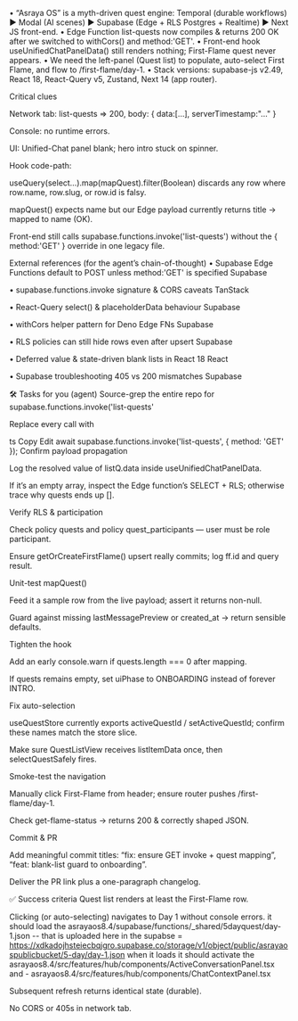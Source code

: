 • “Asraya OS” is a myth-driven quest engine: Temporal (durable workflows) ▶ Modal (AI scenes) ▶ Supabase (Edge + RLS Postgres + Realtime) ▶ Next JS front-end.
• Edge Function list-quests now compiles & returns 200 OK after we switched to withCors() and method:'GET'.
• Front-end hook useUnifiedChatPanelData() still renders nothing; First-Flame quest never appears.
• We need the left-panel (Quest list) to populate, auto-select First Flame, and flow to /first-flame/day-1.
• Stack versions: supabase-js v2.49, React 18, React-Query v5, Zustand, Next 14 (app router).

Critical clues

Network tab: list-quests ⇒ 200, body: { data:[…], serverTimestamp:"…" }

Console: no runtime errors.

UI: Unified-Chat panel blank; hero intro stuck on spinner.

Hook code-path:

useQuery(select…).map(mapQuest).filter(Boolean) discards any row where row.name, row.slug, or row.id is falsy.

mapQuest() expects name but our Edge payload currently returns title → mapped to name (OK).

Front-end still calls supabase.functions.invoke('list-quests') without the { method:'GET' } override in one legacy file.

External references (for the agent’s chain-of-thought)
• Supabase Edge Functions default to POST unless method:'GET' is specified 
Supabase

• supabase.functions.invoke signature & CORS caveats 
TanStack

• React-Query select() & placeholderData behaviour 
Supabase

• withCors helper pattern for Deno Edge FNs 
Supabase

• RLS policies can still hide rows even after upsert 
Supabase

• Deferred value & state-driven blank lists in React 18 
React

• Supabase troubleshooting 405 vs 200 mismatches 
Supabase

🛠 Tasks for you (agent)
Source-grep the entire repo for supabase.functions.invoke('list-quests'

Replace every call with

ts
Copy
Edit
await supabase.functions.invoke('list-quests', { method: 'GET' });
Confirm payload propagation

Log the resolved value of listQ.data inside useUnifiedChatPanelData.

If it’s an empty array, inspect the Edge function’s SELECT + RLS; otherwise trace why quests ends up [].

Verify RLS & participation

Check policy quests and policy quest_participants — user must be role participant.

Ensure getOrCreateFirstFlame() upsert really commits; log ff.id and query result.

Unit-test mapQuest()

Feed it a sample row from the live payload; assert it returns non-null.

Guard against missing lastMessagePreview or created_at → return sensible defaults.

Tighten the hook

Add an early console.warn if quests.length === 0 after mapping.

If quests remains empty, set uiPhase to ONBOARDING instead of forever INTRO.

Fix auto-selection

useQuestStore currently exports activeQuestId / setActiveQuestId; confirm these names match the store slice.

Make sure QuestListView receives listItemData once, then selectQuestSafely fires.

Smoke-test the navigation

Manually click First-Flame from header; ensure router pushes /first-flame/day-1.

Check get-flame-status → returns 200 & correctly shaped JSON.

Commit & PR

Add meaningful commit titles: “fix: ensure GET invoke + quest mapping”, “feat: blank-list guard to onboarding”.

Deliver the PR link plus a one-paragraph changelog.

✅ Success criteria
Quest list renders at least the First-Flame row.

Clicking (or auto-selecting) navigates to Day 1 without console errors. it should load the asrayaos8.4/supabase/functions/_shared/5dayquest/day-1.json -- that is uploaded here in the supabse = https://xdkadojhsteiecbqjgro.supabase.co/storage/v1/object/public/asrayaospublicbucket/5-day/day-1.json 
when it loads it should activate the asrayaos8.4/src/features/hub/components/ActiveConversationPanel.tsx  and - asrayaos8.4/src/features/hub/components/ChatContextPanel.tsx

Subsequent refresh returns identical state (durable).

No CORS or 405s in network tab.
